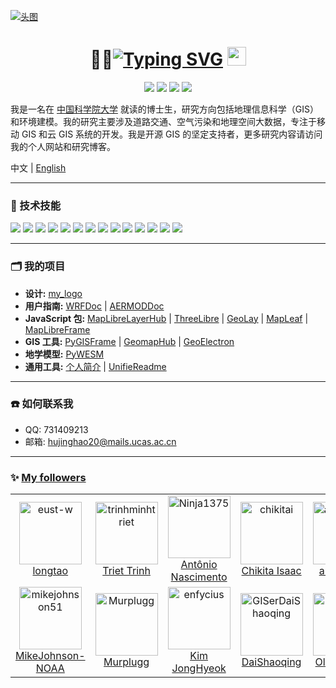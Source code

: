 [![头图](https://sdasddas.oss-cn-hangzhou.aliyuncs.com/keyan/202304080529901.gif "头图")](https://github.com/hujinghaoabcd)

<h1 align='center'> 👨‍🎓<a href="https://git.io/typing-svg"><img src="https://readme-typing-svg.demolab.com?font=Fira+Code&weight=500&size=30&pause=1000&color=000000&center=true&vCenter=true&width=335&height=30&lines=Hi!+I'm+Jinghao+Hu" alt="Typing SVG" /></a> <img src="https://sdasddas.oss-cn-hangzhou.aliyuncs.com/keyan/202304091427639.gif" width="30px"></h1>
<p align="center">
<a href=""><img src="https://img.shields.io/badge/My-Blog-yellow.svg" /></a>
<a href=""><img src="https://img.shields.io/badge/My-Linkedin-green.svg" /></a>
<a href=""><img src="https://img.shields.io/badge/Donate-Buy me a coffee-red.svg" /></a>
<a href="http://opensource.org/licenses/MIT"><img src="https://visitor-badge.laobi.icu/badge?page_id=hujinghaoabcd.hujinghaoabcd" /></a>
</p>

我是一名在 [中国科学院大学](https://www.ucas.ac.cn/) 就读的博士生，研究方向包括地理信息科学（GIS）和环境建模。我的研究主要涉及道路交通、空气污染和地理空间大数据，专注于移动 GIS 和云 GIS 系统的开发。我是开源 GIS 的坚定支持者，更多研究内容请访问我的个人网站和研究博客。

中文 | [English](https://github.com/hujinghaoabcd/hujinghaoabcd/blob/main/README.md)

---

### **🥇** 技术技能

![](https://img.shields.io/badge/操作系统-Linux-informational?style=flat&logo=linux&logoColor=white&color=2bbc8a)
![](https://img.shields.io/badge/编辑器-vscode-informational?style=flat&logo=Visual-Studio-Code&logoColor=white&color=2bbc8a)
![](https://img.shields.io/badge/编程语言-Python-informational?style=flat&logo=python&logoColor=white&color=2bbc8a)
![](https://img.shields.io/badge/编程语言-JavaScript-informational?style=flat&logo=javascript&logoColor=white&color=2bbc8a)
![](https://img.shields.io/badge/编程语言-html-informational?style=flat&logo=html5&logoColor=white&color=2bbc8a)
![](https://img.shields.io/badge/编程语言-C++-informational?style=flat&logo=c&logoColor=white&color=2bbc8a)
![](https://img.shields.io/badge/编程语言-Make-informational?style=flat&logo=cmake&logoColor=white&color=2bbc8a)
![](https://img.shields.io/badge/框架-Vue-informational?style=flat&logo=vue.js&logoColor=white&color=2bbc8a)
![](https://img.shields.io/badge/Shell-Bash-informational?style=flat&logo=gnu-bash&logoColor=white&color=2bbc8a)
![](https://img.shields.io/badge/工具-PostgreSQL-informational?style=flat&logo=postgresql&logoColor=white&color=2bbc8a)
![](https://img.shields.io/badge/工具-Docker-informational?style=flat&logo=docker&logoColor=white&color=2bbc8a)
![](https://img.shields.io/badge/工具-Kubernetes-informational?style=flat&logo=kubernetes&logoColor=white&color=2bbc8a)
![](https://img.shields.io/badge/工具-Django-informational?style=flat&logo=Django&logoColor=white&color=2bbc8a)
![](https://img.shields.io/badge/工具-qgis-informational?style=flat&logo=qgis&logoColor=white&color=2bbc8a)

---

### **🗂** 我的项目

- **设计:** [my_logo](https://github.com/hujinghaoabcd/my_logo)
- **用户指南:** [WRFDoc](https://github.com/hujinghaoabcd/WRFDoc) | [AERMODDoc](https://github.com/hujinghaoabcd/AERMODDoc)
- **JavaScript 包:** [MapLibreLayerHub](https://github.com/hujinghaoabcd/MapLibreLayerHub) | [ThreeLibre](https://github.com/hujinghaoabcd/ThreeLibre) | [GeoLay](https://github.com/hujinghaoabcd/GeoLay) | [MapLeaf](https://github.com/hujinghaoabcd/MapLeaf) | [MapLibreFrame](https://github.com/hujinghaoabcd/MapLibreFrame)
- **GIS 工具:** [PyGISFrame](https://github.com/hujinghaoabcd/PyGISFrame) | [GeomapHub](https://github.com/hujinghaoabcd/GeomapHub) | [GeoElectron](https://github.com/hujinghaoabcd/GeoElectron)
- **地学模型:** [PyWESM](https://github.com/hujinghaoabcd/PyWESM)
- **通用工具:** [个人简介](https://github.com/hujinghaoabcd/hujinghaoabcd) | [UnifieReadme](https://github.com/hujinghaoabcd/UnifieReadme)

---

### **☎️** 如何联系我

- QQ: 731409213
- 邮箱: hujinghao20@mails.ucas.ac.cn

---

### :sparkles: [My followers](src/getTopFollowers.py)

<table>
  <tr>
    <td align="center">
      <a href="https://github.com/eust-w">
        <img src="https://avatars2.githubusercontent.com/u/39115651" width="100px;" alt="eust-w"/>
      </a>
      <br />
      <a href="https://github.com/eust-w">longtao</a>
    </td>
    <td align="center">
      <a href="https://github.com/trinhminhtriet">
        <img src="https://avatars2.githubusercontent.com/u/1650997" width="100px;" alt="trinhminhtriet"/>
      </a>
      <br />
      <a href="https://github.com/trinhminhtriet">Triet Trinh</a>
    </td>
    <td align="center">
      <a href="https://github.com/Ninja1375">
        <img src="https://avatars2.githubusercontent.com/u/166745758" width="100px;" alt="Ninja1375"/>
      </a>
      <br />
      <a href="https://github.com/Ninja1375">Antônio Nascimento </a>
    </td>
    <td align="center">
      <a href="https://github.com/chikitai">
        <img src="https://avatars2.githubusercontent.com/u/153332620" width="100px;" alt="chikitai"/>
      </a>
      <br />
      <a href="https://github.com/chikitai">Chikita Isaac </a>
    </td>
    <td align="center">
      <a href="https://github.com/anahi-hub">
        <img src="https://avatars2.githubusercontent.com/u/172525619" width="100px;" alt="anahi-hub"/>
      </a>
      <br />
      <a href="https://github.com/anahi-hub">anahi-hub</a>
    </td>
    <td align="center">
      <a href="https://github.com/businessservic">
        <img src="https://avatars2.githubusercontent.com/u/133143298" width="100px;" alt="businessservic"/>
      </a>
      <br />
      <a href="https://github.com/businessservic">businessservic</a>
    </td>
    <td align="center">
      <a href="https://github.com/jingsam">
        <img src="https://avatars2.githubusercontent.com/u/1522494" width="100px;" alt="jingsam"/>
      </a>
      <br />
      <a href="https://github.com/jingsam">jingsam</a>
    </td>
  </tr>
  <tr>
    <td align="center">
      <a href="https://github.com/mikejohnson51">
        <img src="https://avatars2.githubusercontent.com/u/30052272" width="100px;" alt="mikejohnson51"/>
      </a>
      <br />
      <a href="https://github.com/mikejohnson51">MikeJohnson-NOAA</a>
    </td>
    <td align="center">
      <a href="https://github.com/Murplugg">
        <img src="https://avatars2.githubusercontent.com/u/17575688" width="100px;" alt="Murplugg"/>
      </a>
      <br />
      <a href="https://github.com/Murplugg">Murplugg</a>
    </td>
    <td align="center">
      <a href="https://github.com/enfycius">
        <img src="https://avatars2.githubusercontent.com/u/34566999" width="100px;" alt="enfycius"/>
      </a>
      <br />
      <a href="https://github.com/enfycius">Kim JongHyeok</a>
    </td>
    <td align="center">
      <a href="https://github.com/GISerDaiShaoqing">
        <img src="https://avatars2.githubusercontent.com/u/26642320" width="100px;" alt="GISerDaiShaoqing"/>
      </a>
      <br />
      <a href="https://github.com/GISerDaiShaoqing">DaiShaoqing</a>
    </td>
    <td align="center">
      <a href="https://github.com/olavoparno">
        <img src="https://avatars2.githubusercontent.com/u/7513162" width="100px;" alt="olavoparno"/>
      </a>
      <br />
      <a href="https://github.com/olavoparno">Olavo Parno</a>
    </td>
    <td align="center">
      <a href="https://github.com/snkd">
        <img src="https://avatars2.githubusercontent.com/u/34954109" width="100px;" alt="snkd"/>
      </a>
      <br />
      <a href="https://github.com/snkd">Susant Khadka</a>
    </td>
    <td align="center">
      <a href="https://github.com/greydoubt">
        <img src="https://avatars2.githubusercontent.com/u/43443470" width="100px;" alt="greydoubt"/>
      </a>
      <br />
      <a href="https://github.com/greydoubt">--</a>
    </td>
  </tr>
</table>

